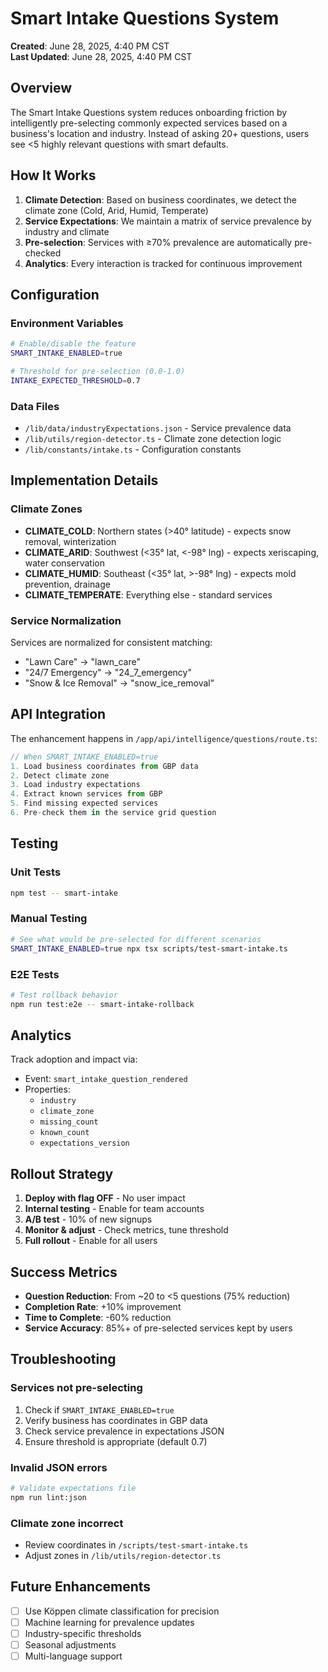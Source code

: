 # Smart Intake Questions System

**Created**: June 28, 2025, 4:40 PM CST  
**Last Updated**: June 28, 2025, 4:40 PM CST

## Overview

The Smart Intake Questions system reduces onboarding friction by intelligently pre-selecting commonly expected services based on a business's location and industry. Instead of asking 20+ questions, users see <5 highly relevant questions with smart defaults.

## How It Works

1. **Climate Detection**: Based on business coordinates, we detect the climate zone (Cold, Arid, Humid, Temperate)
2. **Service Expectations**: We maintain a matrix of service prevalence by industry and climate
3. **Pre-selection**: Services with ≥70% prevalence are automatically pre-checked
4. **Analytics**: Every interaction is tracked for continuous improvement

## Configuration

### Environment Variables

```bash
# Enable/disable the feature
SMART_INTAKE_ENABLED=true

# Threshold for pre-selection (0.0-1.0)
INTAKE_EXPECTED_THRESHOLD=0.7
```

### Data Files

- `/lib/data/industryExpectations.json` - Service prevalence data
- `/lib/utils/region-detector.ts` - Climate zone detection logic
- `/lib/constants/intake.ts` - Configuration constants

## Implementation Details

### Climate Zones

- **CLIMATE_COLD**: Northern states (>40° latitude) - expects snow removal, winterization
- **CLIMATE_ARID**: Southwest (<35° lat, <-98° lng) - expects xeriscaping, water conservation
- **CLIMATE_HUMID**: Southeast (<35° lat, >-98° lng) - expects mold prevention, drainage
- **CLIMATE_TEMPERATE**: Everything else - standard services

### Service Normalization

Services are normalized for consistent matching:
- "Lawn Care" → "lawn_care"
- "24/7 Emergency" → "24_7_emergency"
- "Snow & Ice Removal" → "snow_ice_removal"

## API Integration

The enhancement happens in `/app/api/intelligence/questions/route.ts`:

```typescript
// When SMART_INTAKE_ENABLED=true
1. Load business coordinates from GBP data
2. Detect climate zone
3. Load industry expectations
4. Extract known services from GBP
5. Find missing expected services
6. Pre-check them in the service grid question
```

## Testing

### Unit Tests
```bash
npm test -- smart-intake
```

### Manual Testing
```bash
# See what would be pre-selected for different scenarios
SMART_INTAKE_ENABLED=true npx tsx scripts/test-smart-intake.ts
```

### E2E Tests
```bash
# Test rollback behavior
npm run test:e2e -- smart-intake-rollback
```

## Analytics

Track adoption and impact via:
- Event: `smart_intake_question_rendered`
- Properties:
  - `industry`
  - `climate_zone`
  - `missing_count`
  - `known_count`
  - `expectations_version`

## Rollout Strategy

1. **Deploy with flag OFF** - No user impact
2. **Internal testing** - Enable for team accounts
3. **A/B test** - 10% of new signups
4. **Monitor & adjust** - Check metrics, tune threshold
5. **Full rollout** - Enable for all users

## Success Metrics

- **Question Reduction**: From ~20 to <5 questions (75% reduction)
- **Completion Rate**: +10% improvement
- **Time to Complete**: -60% reduction
- **Service Accuracy**: 85%+ of pre-selected services kept by users

## Troubleshooting

### Services not pre-selecting
1. Check if `SMART_INTAKE_ENABLED=true`
2. Verify business has coordinates in GBP data
3. Check service prevalence in expectations JSON
4. Ensure threshold is appropriate (default 0.7)

### Invalid JSON errors
```bash
# Validate expectations file
npm run lint:json
```

### Climate zone incorrect
- Review coordinates in `/scripts/test-smart-intake.ts`
- Adjust zones in `/lib/utils/region-detector.ts`

## Future Enhancements

- [ ] Use Köppen climate classification for precision
- [ ] Machine learning for prevalence updates
- [ ] Industry-specific thresholds
- [ ] Seasonal adjustments
- [ ] Multi-language support